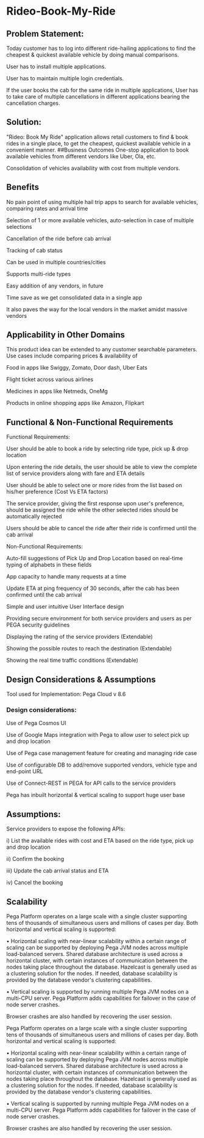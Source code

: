 # Rideo-Book-My-Ride
## Problem Statement:

Today customer has to log into different ride-hailing applications to find the cheapest & quickest available vehicle by doing manual comparisons.

User has to install multiple applications.

User has to maintain multiple login credentials.

If the user books the cab for the same ride in multiple applications, User has to take care of multiple cancellations in different applications bearing the cancellation charges.

## Solution:

"Rideo: Book My Ride" application allows retail customers to find & book rides in a single place, to get the cheapest, quickest available vehicle in a convenient manner.
##Business Outcomes
One-stop application to book available vehicles from different vendors like Uber, Ola, etc.

Consolidation of vehicles availability with cost from multiple vendors.

## Benefits
No pain point of using multiple hail trip apps to search for available vehicles, comparing rates and arrival time

Selection of 1 or more available vehicles, auto-selection in case of multiple selections

Cancellation of the ride before cab arrival

Tracking of cab status

Can be used in multiple countries/cities

Supports multi-ride types

Easy addition of any vendors, in future

Time save as we get consolidated data in a single app

It also paves the way for the local vendors in the market amidst massive vendors

## Applicability in Other Domains
This product idea can be extended to any customer searchable parameters. Use cases include comparing prices & availability of

Food in apps like Swiggy, Zomato, Door dash, Uber Eats

Flight ticket across various airlines

Medicines in apps like Netmeds, OneMg

Products in online shopping apps like Amazon, Flipkart

## Functional & Non-Functional Requirements
Functional Requirements:

User should be able to book a ride by selecting ride type, pick up & drop location

Upon entering the ride details, the user should be able to view the complete list of service providers along with fare and ETA details

User should be able to select one or more rides from the list based on his/her preference (Cost Vs ETA factors)

The service provider, giving the first response upon user's preference, should be assigned the ride while the other selected rides should be automatically rejected

Users should be able to cancel the ride after their ride is confirmed until the cab arrival

Non-Functional Requirements:

Auto-fill suggestions of Pick Up and Drop Location based on real-time typing of alphabets in these fields

App capacity to handle many requests at a time

Update ETA at ping frequency of 30 seconds, after the cab has been confirmed until the cab arrival

Simple and user intuitive User Interface design

Providing secure environment for both service providers and users as per PEGA security guidelines

Displaying the rating of the service providers (Extendable)

Showing the possible routes to reach the destination (Extendable)

Showing the real time traffic conditions (Extendable)
## Design Considerations & Assumptions
Tool used for Implementation: Pega Cloud v 8.6

### Design considerations:

Use of Pega Cosmos UI

Use of Google Maps integration with Pega to allow user to select pick up and drop location

Use of Pega case management feature for creating and managing ride case

Use of configurable DB to add/remove supported vendors, vehicle type and end-point URL

Use of Connect-REST in PEGA for API calls to the service providers

Pega has inbuilt horizontal & vertical scaling to support huge user base

## Assumptions:

Service providers to expose the following APIs:

i) List the available rides with cost and ETA based on the ride type, pick up and drop location

ii) Confirm the booking

iii) Update the cab arrival status and ETA

iv) Cancel the booking
## Scalability
Pega Platform operates on a large scale with a single cluster supporting tens of thousands of simultaneous users and millions of cases per day. Both horizontal and vertical scaling is supported:

• Horizontal scaling with near-linear scalability within a certain range of scaling can be supported by deploying Pega JVM nodes across multiple load-balanced servers. Shared database architecture is used across a horizontal cluster, with certain instances of communication between the nodes taking place throughout the database. Hazelcast is generally used as a clustering solution for the nodes. If needed, database scalability is provided by the database vendor's clustering capabilities.

• Vertical scaling is supported by running multiple Pega JVM nodes on a multi-CPU server. Pega Platform adds capabilities for failover in the case of node server crashes.

Browser crashes are also handled by recovering the user session.

Pega Platform operates on a large scale with a single cluster supporting tens of thousands of simultaneous users and millions of cases per day. Both horizontal and vertical scaling is supported:

• Horizontal scaling with near-linear scalability within a certain range of scaling can be supported by deploying Pega JVM nodes across multiple load-balanced servers. Shared database architecture is used across a horizontal cluster, with certain instances of communication between the nodes taking place throughout the database. Hazelcast is generally used as a clustering solution for the nodes. If needed, database scalability is provided by the database vendor's clustering capabilities.

• Vertical scaling is supported by running multiple Pega JVM nodes on a multi-CPU server. Pega Platform adds capabilities for failover in the case of node server crashes.

Browser crashes are also handled by recovering the user session.
